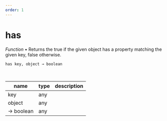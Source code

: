 ```yaml
---
order: 1
---
```

# has

_Function_ &bull; Returns the true if the given object has a property matching the given key, false otherwise.

<pre><code>has key, object &rarr; boolean</code></pre>
<br>

| name | type | description |
|------|------|-------------|
|key|any||
|object|any||
|&rarr; boolean|any||



